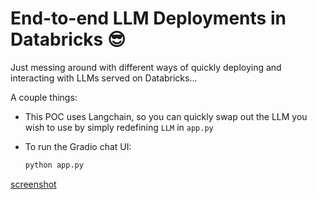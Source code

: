 # End-to-end LLM Deployments in Databricks 😎

Just messing around with different ways of quickly deploying and interacting with LLMs served on Databricks...

A couple things:
* This POC uses Langchain, so you can quickly swap out the LLM you wish to use by simply redefining `LLM` in `app.py`
* To run the Gradio chat UI:
  
  ```bash
  python app.py
  ```


[screenshot](./docs/screenshot.png)